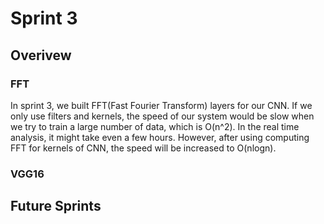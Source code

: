 # Sprint 3

## Overivew
### FFT
In sprint 3, we built FFT(Fast Fourier Transform) layers for our CNN. If we only use filters and kernels, the speed of our system would be slow when we try to train a large number of data, which is O(n^2). In the real time analysis, it might take even a few hours. However, after using computing FFT for kernels of CNN, the speed will be increased to O(nlogn). 

### VGG16



## Future Sprints



